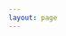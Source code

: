 ```yaml
---
layout: page
---
```

<script setup>
import {   VPTeamPage,
  VPTeamPageTitle,
  VPTeamMembers } from 'vitepress/theme'

const members = [
  {
    avatar: 'https://avatars.githubusercontent.com/u/161006161?v=4',
    name: 'Manu Costa',
    title: 'Creator',
    links: [
      { icon: 'github', link: 'https://github.com/SquirrelCorporation' },
      { icon: 'twitter', link: 'https://twitter.com/SquirrelSrvrsMg' },
      { icon: 'linkedin', link: 'https://www.linkedin.com/in/emmanuelcosta/'}
    ]
  }
]
</script>
<VPTeamPage>
  <VPTeamPageTitle>
    <template #title>
        Team
    </template>
    <template #lead>
        The Squirrel project was originally created by Emmanuel Costa.
    </template>
  </VPTeamPageTitle>
    <VPTeamMembers size="small" :members="members" />
</VPTeamPage>
